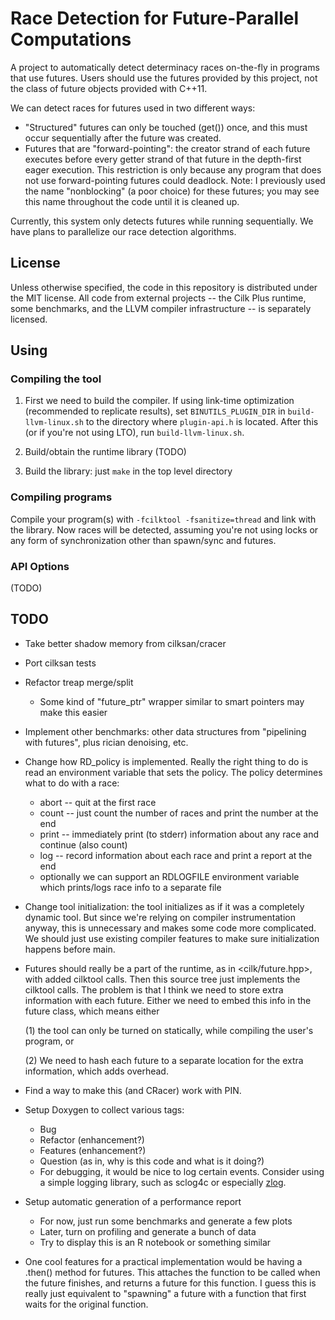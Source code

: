 # Race Detection for Future-Parallel Computations

A project to automatically detect determinacy races on-the-fly in
programs that use futures. Users should use the futures provided by
this project, not the class of future objects provided with C++11.


We can detect races for futures used in two different ways:

* "Structured" futures can only be touched (get()) once, and this
      must occur sequentially after the future was created.
* Futures that are "forward-pointing": the creator strand of each
  future executes before every getter strand of that future in the
  depth-first eager execution. This restriction is only because any
  program that does not use forward-pointing futures could
  deadlock. Note: I previously used the name "nonblocking" (a poor
  choice) for these futures; you may see this name throughout the code
  until it is cleaned up.

Currently, this system only detects futures while running
sequentially. We have plans to parallelize our race detection
algorithms.

## License

Unless otherwise specified, the code in this repository is distributed
under the MIT license. All code from external projects -- the Cilk
Plus runtime, some benchmarks, and the LLVM compiler infrastructure --
is separately licensed.

## Using

### Compiling the tool

1. First we need to build the compiler. If using link-time
   optimization (recommended to replicate results), set
   `BINUTILS_PLUGIN_DIR` in `build-llvm-linux.sh` to the directory
   where `plugin-api.h` is located. After this (or if you're not using
   LTO), run `build-llvm-linux.sh`.

2. Build/obtain the runtime library (TODO)

3. Build the library: just `make` in the top level directory

### Compiling programs

Compile your program(s) with `-fcilktool -fsanitize=thread` and link
with the library. Now races will be detected, assuming you're not
using locks or any form of synchronization other than spawn/sync and
futures.

### API Options

(TODO)

## TODO

* Take better shadow memory from cilksan/cracer

* Port cilksan tests

* Refactor treap merge/split
  * Some kind of "future_ptr" wrapper similar to smart pointers may make this easier

* Implement other benchmarks: other data structures from "pipelining
  with futures", plus rician denoising, etc.

* Change how RD_policy is implemented. Really the right thing to do is read an environment variable that sets the policy. The policy determines what to do with a race: 
  * abort -- quit at the first race
  * count -- just count the number of races and print the number at
    the end
  * print -- immediately print (to stderr) information about any race
    and continue (also count)
  * log -- record information about each race and print a report at the end
  * optionally we can support an RDLOGFILE environment variable which
    prints/logs race info to a separate file

* Change tool initialization: the tool initializes as if it was a
  completely dynamic tool. But since we're relying on compiler
  instrumentation anyway, this is unnecessary and makes some code more
  complicated. We should just use existing compiler features to make
  sure initialization happens before main.

* Futures should really be a part of the runtime, as in
  <cilk/future.hpp>, with added cilktool calls. Then this source tree
  just implements the cilktool calls. The problem is that I think we
  need to store extra information with each future. Either we need to
  embed this info in the future class, which means either

  (1) the tool can only be turned on statically, while compiling the
  user's program, or

  (2) We need to hash each future to a separate location for the extra
  information, which adds overhead.

* Find a way to make this (and CRacer) work with PIN.

* Setup Doxygen to collect various tags:
  * Bug
  * Refactor (enhancement?)
  * Features (enhancement?)
  * Question (as in, why is this code and what is it doing?)
  * For debugging, it would be nice to log certain events. Consider
  using a simple logging library, such as sclog4c or
  especially [zlog](https://github.com/HardySimpson/zlog).

* Setup automatic generation of a performance report
  * For now, just run some benchmarks and generate a few plots
  * Later, turn on profiling and generate a bunch of data
  * Try to display this is an R notebook or something similar

* One cool features for a practical implementation would be having a
  .then() method for futures. This attaches the function to be called
  when the future finishes, and returns a future for this function. I
  guess this is really just equivalent to "spawning" a future with a
  function that first waits for the original function.
